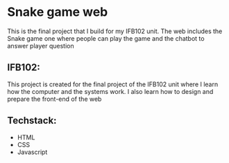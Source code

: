 # Snake game web
This is the final project that I build for my IFB102 unit. The web includes the Snake game one where people can play the game and the chatbot to answer player question
## IFB102:
This project is created for the final project of the IFB102 unit where I learn how the computer and the systems work. I also learn how to design and prepare the front-end of the web
## Techstack:
- HTML
- CSS
- Javascript
